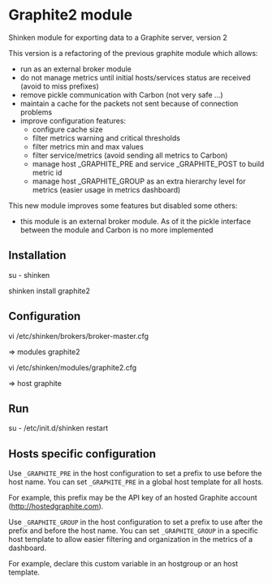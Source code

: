 
Graphite2 module
=====================

Shinken module for exporting data to a Graphite server, version 2

This version is a refactoring of the previous graphite module which allows:

   - run as an external broker module
   - do not manage metrics until initial hosts/services status are received (avoid to miss prefixes)
   - remove pickle communication with Carbon (not very safe ...)
   - maintain a cache for the packets not sent because of connection problems
   - improve configuration features:
      - configure cache size
      - filter metrics warning and critical thresholds
      - filter metrics min and max values
      - filter service/metrics (avoid sending all metrics to Carbon)
      - manage host _GRAPHITE_PRE and service _GRAPHITE_POST to build metric id
      - manage host _GRAPHITE_GROUP as an extra hierarchy level for metrics (easier usage in metrics dashboard)

This new module improves some features but disabled some others:

   - this module is an external broker module. 
   As of it the pickle interface between the module and Carbon is no more implemented

Installation
--------------------------------

   su - shinken
   
   shinken install graphite2

Configuration
--------------------------------


   vi /etc/shinken/brokers/broker-master.cfg
   
   => modules graphite2

   vi /etc/shinken/modules/graphite2.cfg
   
   => host graphite


Run
--------------------------------

   su -
   /etc/init.d/shinken restart


Hosts specific configuration
--------------------------------
Use `_GRAPHITE_PRE` in the host configuration to set a prefix to use before the host name.
You can set `_GRAPHITE_PRE` in a global host template for all hosts.

For example, this prefix may be the API key of an hosted Graphite account (http://hostedgraphite.com).

Use `_GRAPHITE_GROUP` in the host configuration to set a prefix to use after the prefix and before the host name.
You can set `_GRAPHITE_GROUP` in a specific host template to allow easier filtering and organization in the metrics of a dashboard.

For example, declare this custom variable in an hostgroup or an host template.

